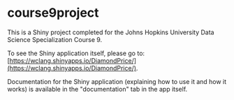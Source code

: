 # course9project

This is a Shiny project completed for the Johns Hopkins University Data Science Specialization Course 9.

To see the Shiny application itself, please go to: [https://wclang.shinyapps.io/DiamondPrice/](https://wclang.shinyapps.io/DiamondPrice/).

Documentation for the Shiny application (explaining how to use it and how it works) is available in the "documentation" tab in the app itself.
